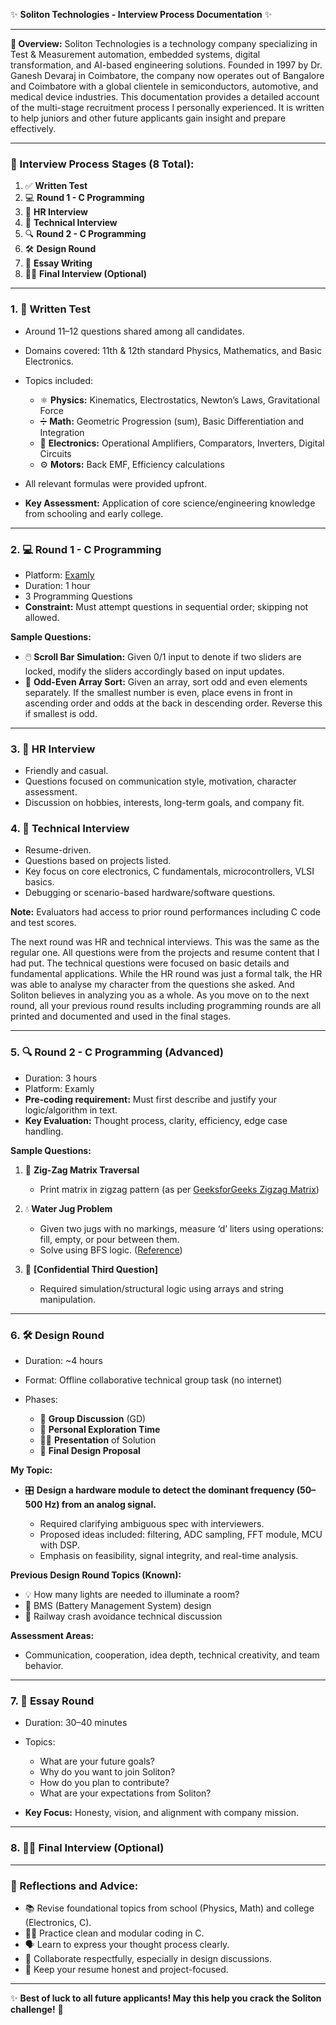 ✨ **Soliton Technologies - Interview Process Documentation** ✨

---

**📌 Overview:**
Soliton Technologies is a technology company specializing in Test & Measurement automation, embedded systems, digital transformation, and AI-based engineering solutions. Founded in 1997 by Dr. Ganesh Devaraj in Coimbatore, the company now operates out of Bangalore and Coimbatore with a global clientele in semiconductors, automotive, and medical device industries. This documentation provides a detailed account of the multi-stage recruitment process I personally experienced. It is written to help juniors and other future applicants gain insight and prepare effectively.

---

### **🧭 Interview Process Stages (8 Total):**

1. ✅ **Written Test**
2. 💻 **Round 1 - C Programming**
3. 👥 **HR Interview**
4. 🧠 **Technical Interview**
5. 🔍 **Round 2 - C Programming**
6. 🛠️ **Design Round**
7. 📝 **Essay Writing**
8. 🧑‍⚖️ **Final Interview (Optional)**

---

### **1. 📝 Written Test**

* Around 11–12 questions shared among all candidates.
* Domains covered: 11th & 12th standard Physics, Mathematics, and Basic Electronics.
* Topics included:

  * ⚛️ **Physics:** Kinematics, Electrostatics, Newton’s Laws, Gravitational Force
  * ➗ **Math:** Geometric Progression (sum), Basic Differentiation and Integration
  * 🔌 **Electronics:** Operational Amplifiers, Comparators, Inverters, Digital Circuits
  * ⚙️ **Motors:** Back EMF, Efficiency calculations
* All relevant formulas were provided upfront.
* **Key Assessment:** Application of core science/engineering knowledge from schooling and early college.

---

### **2. 💻 Round 1 - C Programming**

* Platform: [Examly](https://examly188.examly.io)
* Duration: 1 hour
* 3 Programming Questions
* **Constraint:** Must attempt questions in sequential order; skipping not allowed.

**Sample Questions:**

* 🖱️ **Scroll Bar Simulation:** Given 0/1 input to denote if two sliders are locked, modify the sliders accordingly based on input updates.
* 🔢 **Odd-Even Array Sort:** Given an array, sort odd and even elements separately. If the smallest number is even, place evens in front in ascending order and odds at the back in descending order. Reverse this if smallest is odd.

---

### **3. 👥 HR Interview**

* Friendly and casual.
* Questions focused on communication style, motivation, character assessment.
* Discussion on hobbies, interests, long-term goals, and company fit.

### **4. 🧠 Technical Interview**

* Resume-driven.
* Questions based on projects listed.
* Key focus on core electronics, C fundamentals, microcontrollers, VLSI basics.
* Debugging or scenario-based hardware/software questions.

**Note:** Evaluators had access to prior round performances including C code and test scores.

The next round was HR and technical interviews. This was the same as the regular one. All questions were from the projects and resume content that I had put. The technical questions were focused on basic details and fundamental applications. While the HR round was just a formal talk, the HR was able to analyse my character from the questions she asked. And Soliton believes in analyzing you as a whole. As you move on to the next round, all your previous round results including programming rounds are all printed and documented and used in the final stages.

---

### **5. 🔍 Round 2 - C Programming (Advanced)**

* Duration: 3 hours
* Platform: Examly
* **Pre-coding requirement:** Must first describe and justify your logic/algorithm in text.
* **Key Evaluation:** Thought process, clarity, efficiency, edge case handling.

**Sample Questions:**

1. 🧮 **Zig-Zag Matrix Traversal**

   * Print matrix in zigzag pattern (as per [GeeksforGeeks Zigzag Matrix](https://www.geeksforgeeks.org/dsa/print-matrix-in-zig-zag-fashion/))

2. 💧 **Water Jug Problem**

   * Given two jugs with no markings, measure ‘d’ liters using operations: fill, empty, or pour between them.
   * Solve using BFS logic. ([Reference](https://www.geeksforgeeks.org/dsa/water-jug-problem-using-bfs/))

3. 🔣 **\[Confidential Third Question]**

   * Required simulation/structural logic using arrays and string manipulation.

---

### **6. 🛠️ Design Round**

* Duration: \~4 hours
* Format: Offline collaborative technical group task (no internet)
* Phases:

  * 🤝 **Group Discussion** (GD)
  * 🤔 **Personal Exploration Time**
  * 🧑‍🏫 **Presentation** of Solution
  * 🧾 **Final Design Proposal**

**My Topic:**

* 🎛️ **Design a hardware module to detect the dominant frequency (50–500 Hz) from an analog signal.**

  * Required clarifying ambiguous spec with interviewers.
  * Proposed ideas included: filtering, ADC sampling, FFT module, MCU with DSP.
  * Emphasis on feasibility, signal integrity, and real-time analysis.

**Previous Design Round Topics (Known):**

* 💡 How many lights are needed to illuminate a room?
* 🔋 BMS (Battery Management System) design
* 🚉 Railway crash avoidance technical discussion

**Assessment Areas:**

* Communication, cooperation, idea depth, technical creativity, and team behavior.

---

### **7. 📝 Essay Round**

* Duration: 30–40 minutes
* Topics:

  * What are your future goals?
  * Why do you want to join Soliton?
  * How do you plan to contribute?
  * What are your expectations from Soliton?
* **Key Focus:** Honesty, vision, and alignment with company mission.

---

### **8. 🧑‍⚖️ Final Interview (Optional)**

---

### **🎯 Reflections and Advice:**

* 📚 Revise foundational topics from school (Physics, Math) and college (Electronics, C).
* 👨‍💻 Practice clean and modular coding in C.
* 🗣️ Learn to express your thought process clearly.
* 🤝 Collaborate respectfully, especially in design discussions.
* 📄 Keep your resume honest and project-focused.

---

✨ **Best of luck to all future applicants! May this help you crack the Soliton challenge!** 🚀
